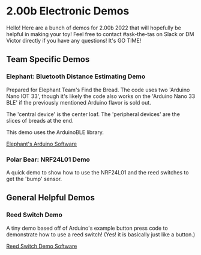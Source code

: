 # 2.00b Electronic Demos
Hello! Here are a bunch of demos for 2.00b 2022 that will hopefully be helpful in making your toy! Feel free to contact #ask-the-tas on Slack or DM Victor directly if you have any questions! It's GO TIME!
## Team Specific Demos
### Elephant: Bluetooth Distance Estimating Demo

Prepared for Elephant Team's Find the Bread. The code uses two 'Arduino Nano IOT 33', though it's likely the code also works on the 'Arduino Nano 33 BLE' if the previously mentioned Arduino flavor is sold out.

The 'central device' is the center loaf. The 'peripheral devices' are the slices of breads at the end.

This demo uses the ArduinoBLE library.

[Elephant's Arduino Software](https://github.com/mit2009/200b-ee-demos/tree/main/elephant)

### Polar Bear: NRF24L01 Demo

A quick demo to show how to use the NRF24L01 and the reed switches to get the 'bump' sensor.

## General Helpful Demos
### Reed Switch Demo

A tiny demo based off of Arduino's example button press code to demonstrate how to use a reed switch! (Yes! it is basically just like a button.) 

[Reed Switch Demo Software](https://github.com/mit2009/200b-ee-demos/tree/main/reed-switch)
